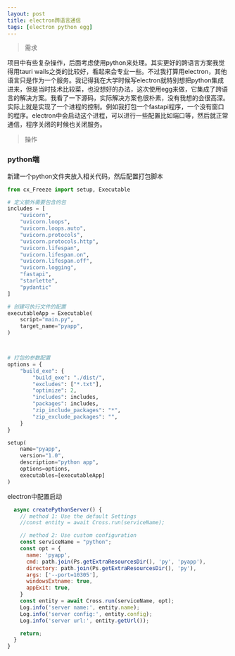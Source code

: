 ```yaml
---
layout: post
title: electron跨语言通信
tags: [electron python egg]
---
```



> 需求

项目中有些复杂操作，后面考虑使用python来处理。其实更好的跨语言方案我觉得用tauri wails之类的比较好，看起来会专业一些。不过我打算用electron，其他语言只是作为一个服务。我记得我在大学时候写electron就特别想把python集成进来，但是当时技术比较菜，也没想好的办法，这次使用egg来做，它集成了跨语言的解决方案。我看了一下源码，实际解决方案也很朴素，没有我想的会很高深。实际上就是实现了一个进程的控制。例如我打包一个fastapi程序，一个没有窗口的程序。electron中会启动这个进程，可以进行一些配置比如端口等，然后就正常通信，程序关闭的时候也关闭服务。

> 操作

### python端

新建一个python文件夹放入相关代码，然后配置打包脚本

```python
from cx_Freeze import setup, Executable

# 定义额外需要包含的包
includes = [
    "uvicorn",
    "uvicorn.loops",
    "uvicorn.loops.auto",
    "uvicorn.protocols",
    "uvicorn.protocols.http",
    "uvicorn.lifespan",
    "uvicorn.lifespan.on",
    "uvicorn.lifespan.off",
    "uvicorn.logging",
    "fastapi",
    "starlette",
    "pydantic"
]

# 创建可执行文件的配置
executableApp = Executable(
    script="main.py",
    target_name="pyapp",
)



# 打包的参数配置
options = {
    "build_exe": {
        "build_exe": "./dist/",
        "excludes": ["*.txt"],
        "optimize": 2,
        "includes": includes,
        "packages": includes,
        "zip_include_packages": "*",
        "zip_exclude_packages": "",
    }
}

setup(
    name="pyapp",
    version="1.0",
    description="python app",
    options=options,
    executables=[executableApp]
)
```

electron中配置启动

```javascript
  async createPythonServer() {
    // method 1: Use the default Settings
    //const entity = await Cross.run(serviceName);

    // method 2: Use custom configuration
    const serviceName = "python";
    const opt = {
      name: 'pyapp',
      cmd: path.join(Ps.getExtraResourcesDir(), 'py', 'pyapp'),
      directory: path.join(Ps.getExtraResourcesDir(), 'py'),
      args: ['--port=10305'],
      windowsExtname: true,
      appExit: true,
    }
    const entity = await Cross.run(serviceName, opt);
    Log.info('server name:', entity.name);
    Log.info('server config:', entity.config);
    Log.info('server url:', entity.getUrl());

    return;
  }
}
```
